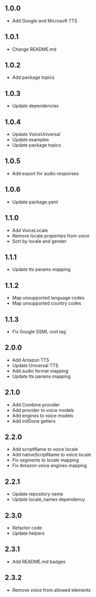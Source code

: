 ## 1.0.0

* Add Google and Microsoft TTS

## 1.0.1

* Change README.md

## 1.0.2

* Add package topics

## 1.0.3

* Update dependencies

## 1.0.4

* Update VoiceUniversal
* Update examples
* Update package topics

## 1.0.5

* Add export for audio responses

## 1.0.6

* Update package.yaml

## 1.1.0

* Add VoiceLocale
* Remove locale properties from voice
* Sort by locale and gender

## 1.1.1

* Update tts params mapping

## 1.1.2

* Map unsupported language codes
* Map unsupported country codes

## 1.1.3

* Fix Google SSML root tag

## 2.0.0

* Add Amazon TTS
* Update Universal TTS
* Add audio format mapping
* Update tts params mapping

## 2.1.0

* Add Combine provider
* Add provider to voice models
* Add engines to voice models
* Add initDone getters

## 2.2.0

* Add scriptName to voice locale
* Add nativeScriptName to voice locale
* Fix segments to locale mapping
* Fix Amazon voice engines mapping

## 2.2.1

* Update repository name
* Update locale_names dependency

## 2.3.0

* Refactor code
* Update helpers

## 2.3.1

* Add README.md badges

## 2.3.2

* Remove voice from allowed elements